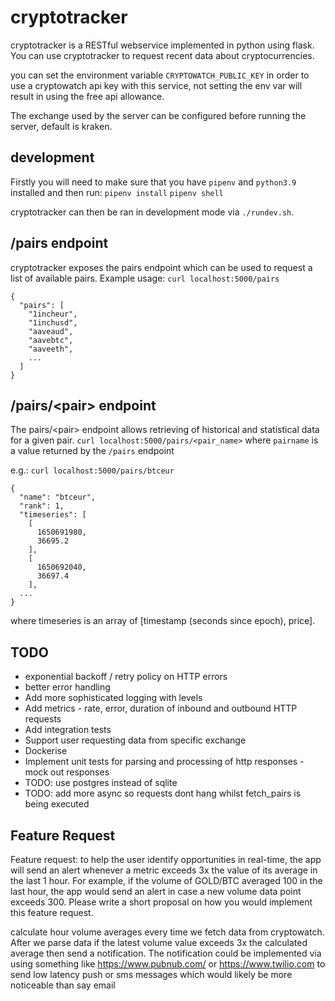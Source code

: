 # cryptotracker

cryptotracker is a RESTful webservice implemented in python using flask.
You can use cryptotracker to request recent data about cryptocurrencies.

you can set the environment variable `CRYPTOWATCH_PUBLIC_KEY` in order to use a
cryptowatch api key with this service, not setting the env var will result in
using the free api allowance.

The exchange used by the server can be configured before running the server,
default is kraken.

## development

Firstly you will need to make sure that you have `pipenv` and `python3.9`
installed and then run:
`pipenv install`
`pipenv shell`

cryptotracker can then be ran in development mode via `./rundev.sh`.

## /pairs endpoint
cryptotracker exposes the pairs endpoint which can be used to request a list of available pairs.
Example usage:
`curl localhost:5000/pairs`
```
{
  "pairs": [
    "1incheur",
    "1inchusd",
    "aaveaud",
    "aavebtc",
    "aaveeth",
    ...
  ]
}
```

## /pairs/\<pair\> endpoint
The pairs/\<pair\> endpoint allows retrieving of historical and statistical data for a given pair.
`curl localhost:5000/pairs/<pair_name>`
where `pairname` is a value returned by the `/pairs` endpoint

e.g.: `curl localhost:5000/pairs/btceur`
```
{
  "name": "btceur",
  "rank": 1,
  "timeseries": [
    [
      1650691980,
      36695.2
    ],
    [
      1650692040,
      36697.4
    ],
  ...
}
```
where timeseries is an array of [timestamp (seconds since epoch), price].

## TODO
* exponential backoff / retry policy on HTTP errors
* better error handling
* Add more sophisticated logging with levels
* Add metrics - rate, error, duration of inbound and outbound HTTP requests
* Add integration tests
* Support user requesting data from specific exchange
* Dockerise
* Implement unit tests for parsing and processing of http responses - mock out responses
* TODO: use postgres instead of sqlite
* TODO: add more async so requests dont hang whilst fetch_pairs is being executed

## Feature Request
Feature request: to help the user identify opportunities in real-time, the app will send
an alert whenever a metric exceeds 3x the value of its average in the last 1 hour.
For example, if the volume of GOLD/BTC averaged 100 in the last hour, the app
would send an alert in case a new volume data point exceeds 300. Please write a
short proposal on how you would implement this feature request.

calculate hour volume averages every time we fetch data from cryptowatch. After
we parse data if the latest volume value exceeds 3x the calculated average then
send a notification. The notification could be implemented via using something
like https://www.pubnub.com/ or https://www.twilio.com to send low latency push
or sms messages which would likely be more noticeable than say email